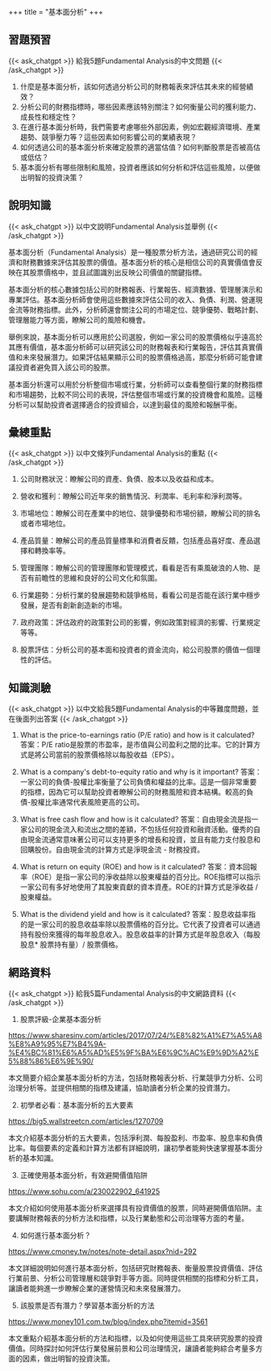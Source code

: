 +++
title = "基本面分析"
+++
## 習題預習
{{< ask_chatgpt >}}
給我5題Fundamental Analysis的中文問題
{{< /ask_chatgpt >}}



1. 什麼是基本面分析，該如何透過分析公司的財務報表來評估其未來的經營績效？
2. 分析公司的財務指標時，哪些因素應該特別關注？如何衡量公司的獲利能力、成長性和穩定性？
3. 在進行基本面分析時，我們需要考慮哪些外部因素，例如宏觀經濟環境、產業趨勢、競爭壓力等？這些因素如何影響公司的業績表現？
4. 如何透過公司的基本面分析來確定股票的適當估值？如何判斷股票是否被高估或低估？
5. 基本面分析有哪些限制和風險，投資者應該如何分析和評估這些風險，以便做出明智的投資決策？   

## 說明知識
{{< ask_chatgpt >}}
以中文說明Fundamental Analysis並舉例
{{< /ask_chatgpt >}}



基本面分析（Fundamental Analysis）是一種股票分析方法，通過研究公司的經濟和財務數據來評估其股票的價值。基本面分析的核心是相信公司的真實價值會反映在其股票價格中，並且試圖識別出反映公司價值的關鍵指標。

基本面分析的核心數據包括公司的財務報表、行業報告、經濟數據、管理層演示和專業評估。基本面分析師會使用這些數據來評估公司的收入、負債、利潤、營運現金流等財務指標。此外，分析師還會關注公司的市場定位、競爭優勢、戰略計劃、管理層能力等方面，瞭解公司的風險和機會。

舉例來說，基本面分析可以應用於公司選股，例如一家公司的股票價格似乎遠高於其應有價值，基本面分析師可以研究該公司的財務報表和行業報告，評估其真實價值和未來發展潛力。如果評估結果顯示公司的股票價格過高，那麼分析師可能會建議投資者避免買入該公司的股票。

基本面分析還可以用於分析整個市場或行業，分析師可以查看整個行業的財務指標和市場趨勢，比較不同公司的表現，評估整個市場或行業的投資機會和風險。這種分析可以幫助投資者選擇適合的投資組合，以達到最佳的風險和報酬平衡。   

## 彙總重點
{{< ask_chatgpt >}}
以中文條列Fundamental Analysis的重點
{{< /ask_chatgpt >}}



1. 公司財務狀況：瞭解公司的資產、負債、股本以及收益和成本。

2. 營收和獲利：瞭解公司近年來的銷售情況、利潤率、毛利率和淨利潤等。

3. 市場地位：瞭解公司在產業中的地位、競爭優勢和市場份額，瞭解公司的排名或者市場地位。

4. 產品質量：瞭解公司的產品質量標準和消費者反饋，包括產品喜好度、產品選擇和轉換率等。

5. 管理團隊：瞭解公司的管理團隊和管理模式，看看是否有乘風破浪的人物、是否有前瞻性的思維和良好的公司文化和氛圍。

6. 行業趨勢：分析行業的發展趨勢和競爭格局，看看公司是否能在該行業中穩步發展，是否有創新創造新的市場。

7. 政府政策：評估政府的政策對公司的影響，例如政策對經濟的影響、行業規定等等。

8. 股票評估：分析公司的基本面和投資者的資金流向，給公司股票的價值一個理性的評估。   

## 知識測驗
{{< ask_chatgpt >}}
以中文給我5題Fundamental Analysis的中等難度問題，並在後面列出答案
{{< /ask_chatgpt >}}



1. What is the price-to-earnings ratio (P/E ratio) and how is it calculated?
答案：P/E ratio是股票的市盈率，是市值與公司盈利之間的比率。它的計算方式是將公司當前的股票價格除以每股收益（EPS）。

2. What is a company's debt-to-equity ratio and why is it important?
答案：一家公司的負債-股權比率衡量了公司負債和權益的比率。這是一個非常重要的指標，因為它可以幫助投資者瞭解公司的財務風險和資本結構。較高的負債-股權比率通常代表風險更高的公司。

3. What is free cash flow and how is it calculated?
答案：自由現金流是指一家公司的現金流入和流出之間的差額，不包括任何投資和融資活動。優秀的自由現金流通常意味著公司可以支持更多的增長和投資，並且有能力支付股息和回購股份。自由現金流的計算方式是淨現金流 - 財務投資。

4. What is return on equity (ROE) and how is it calculated?
答案：資本回報率（ROE）是指一家公司的淨收益除以股東權益的百分比。ROE指標可以指示一家公司有多好地使用了其股東貢獻的資本資產。ROE的計算方式是淨收益 / 股東權益。

5. What is the dividend yield and how is it calculated?
答案：股息收益率指的是一家公司的股息收益率除以股票價格的百分比。它代表了投資者可以通過持有股份來獲得的每年股息收入。股息收益率的計算方式是年股息收入（每股股息* 股票持有量）/ 股票價格。   

## 網路資料
{{< ask_chatgpt >}}
給我5篇Fundamental Analysis的中文網路資料
{{< /ask_chatgpt >}}



1. 股票評級-企業基本面分析

https://www.sharesinv.com/articles/2017/07/24/%E8%82%A1%E7%A5%A8%E8%A9%95%E7%B4%9A-%E4%BC%81%E6%A5%AD%E5%9F%BA%E6%9C%AC%E9%9D%A2%E5%88%86%E6%9E%90/

本文簡要介紹企業基本面分析的方法，包括財務報表分析、行業競爭力分析、公司治理分析等。並提供相關的指標及建議，協助讀者分析企業的投資潛力。

2. 初學者必看：基本面分析的五大要素

https://big5.wallstreetcn.com/articles/1270709

本文介紹基本面分析的五大要素，包括淨利潤、每股盈利、市盈率、股息率和負債比率。每個要素的定義和計算方法都有詳細說明，讓初學者能夠快速掌握基本面分析的基本知識。

3. 正確使用基本面分析，有效避開價值陷阱

https://www.sohu.com/a/230022902_641925

本文介紹如何使用基本面分析來選擇具有投資價值的股票，同時避開價值陷阱。主要講解財務報表的分析方法和指標，以及行業動態和公司治理等方面的考量。

4. 如何進行基本面分析？

https://www.cmoney.tw/notes/note-detail.aspx?nid=292

本文詳細說明如何進行基本面分析，包括研究財務報表、衡量股票投資價值、評估行業前景、分析公司管理層和競爭對手等方面。同時提供相關的指標和分析工具，讓讀者能夠進一步瞭解企業的運營情況和未來發展潛力。

5. 該股票是否有潛力？學習基本面分析的方法

https://www.money101.com.tw/blog/index.php?itemid=3561

本文重點介紹基本面分析的方法和指標，以及如何使用這些工具來研究股票的投資價值。同時探討如何評估行業發展前景和公司治理情況，讓讀者能夠綜合考量多方面的因素，做出明智的投資決策。   

